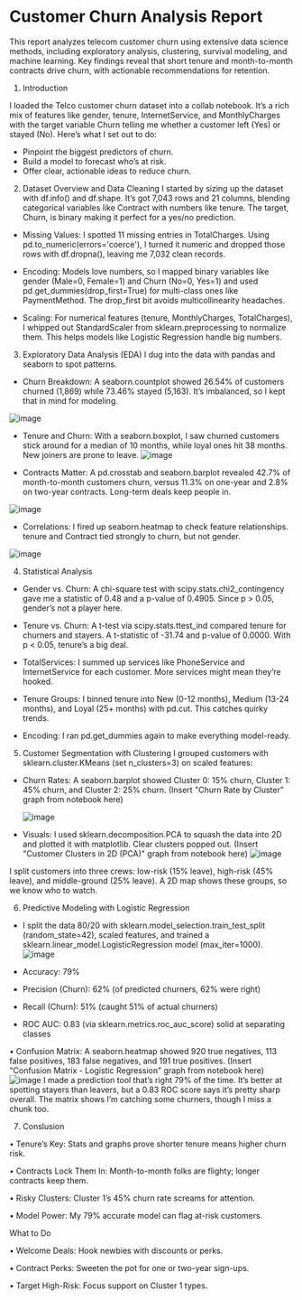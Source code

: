 # Customer Churn Analysis Report

This report analyzes telecom customer churn using extensive data science methods, including exploratory analysis, clustering, survival modeling, and machine learning. Key findings reveal that short tenure and month-to-month contracts drive churn, with actionable recommendations for retention.

1. Introduction

I loaded the Telco customer churn dataset into a collab notebook. It’s a rich mix of features like gender, tenure, InternetService, and MonthlyCharges with the target variable Churn telling me whether a customer left (Yes) or stayed (No). Here’s what I set out to do:
-	Pinpoint the biggest predictors of churn.
-	Build a model to forecast who’s at risk.
-	Offer clear, actionable ideas to reduce churn.

2. Dataset Overview and Data Cleaning
I started by sizing up the dataset with df.info() and df.shape. It’s got 7,043 rows and 21 columns, blending categorical variables like Contract with numbers like tenure. The target, Churn, is binary making it perfect for a yes/no prediction.

 - Missing Values: I spotted 11 missing entries in TotalCharges. Using pd.to_numeric(errors='coerce'), I turned it numeric and dropped those rows with df.dropna(), leaving me 7,032 clean records.

-	Encoding: Models love numbers, so I mapped binary variables like gender (Male=0, Female=1) and Churn (No=0, Yes=1) and used pd.get_dummies(drop_first=True) for multi-class ones like PaymentMethod. The drop_first bit avoids multicollinearity headaches.

-	Scaling: For numerical features (tenure, MonthlyCharges, TotalCharges), I whipped out StandardScaler from sklearn.preprocessing to normalize them. This helps  models like Logistic Regression handle big numbers.

3. Exploratory Data Analysis (EDA)
I dug into the data with pandas and seaborn to spot patterns.
-	Churn Breakdown: A seaborn.countplot showed 26.54% of customers churned (1,869) while 73.46% stayed (5,163). It’s imbalanced, so I kept that in mind for modeling.

![image](https://github.com/user-attachments/assets/4f46ec6e-9cbf-45e7-b977-ec5f6831bd77)

  -	Tenure and Churn: With a seaborn.boxplot, I saw churned customers stick around for a median of 10 months, while loyal ones hit 38 months. New joiners are prone to leave.
![image](https://github.com/user-attachments/assets/20923fa6-bc25-461e-b8b6-53b968691ac7)

- Contracts Matter: A pd.crosstab and seaborn.barplot revealed 42.7% of month-to-month customers churn, versus 11.3% on one-year and 2.8% on two-year contracts. Long-term deals keep people in.

![image](https://github.com/user-attachments/assets/d5bc25a9-7989-4d80-987b-9f0a13dd6001)

- Correlations: I fired up seaborn.heatmap to check feature relationships. tenure and Contract tied strongly to churn, but not gender.

![image](https://github.com/user-attachments/assets/86854423-161e-4d8e-bd60-4f4498a48d9c)

4. Statistical Analysis

-	Gender vs. Churn: A chi-square test with scipy.stats.chi2_contingency gave me a statistic of 0.48 and a p-value of 0.4905. Since p > 0.05, gender’s not a player here.

-	Tenure vs. Churn: A t-test via scipy.stats.ttest_ind compared tenure for churners and stayers. A t-statistic of -31.74 and p-value of 0.0000. With p < 0.05, tenure’s a big deal.

-	TotalServices: I summed up services like PhoneService and InternetService for each customer. More services might mean they’re hooked.

-	Tenure Groups: I binned tenure into New (0-12 months), Medium (13-24 months), and Loyal (25+ months) with pd.cut. This catches quirky trends.
  
-	Encoding: I ran pd.get_dummies again to make everything model-ready.

5. Customer Segmentation with Clustering
I grouped customers with sklearn.cluster.KMeans (set n_clusters=3) on scaled features:

- Churn Rates: A seaborn.barplot showed Cluster 0: 15% churn, Cluster 1: 45% churn, and Cluster 2: 25% churn. (Insert "Churn Rate by Cluster" graph from notebook here)

  ![image](https://github.com/user-attachments/assets/71b2e8ab-4553-43e3-9c72-9d37f7fb9010)

- Visuals: I used sklearn.decomposition.PCA to squash the data into 2D and plotted it with matplotlib. Clear clusters popped out. (Insert "Customer Clusters in 2D (PCA)" graph from notebook here)
  ![image](https://github.com/user-attachments/assets/4fd13d2b-49e8-40f4-9cbf-11b0dc2641ba)

I split customers into three crews: low-risk (15% leave), high-risk (45% leave), and middle-ground (25% leave). A 2D map shows these groups, so we know who to watch.

6. Predictive Modeling with Logistic Regression

- I split the data 80/20 with sklearn.model_selection.train_test_split (random_state=42), scaled features, and trained a sklearn.linear_model.LogisticRegression model (max_iter=1000).
  ![image](https://github.com/user-attachments/assets/f0876a71-11d9-42c0-8981-79675d086da3)

-	Accuracy: 79%
-	Precision (Churn): 62% (of predicted churners, 62% were right)
-	Recall (Churn): 51% (caught 51% of actual churners)
-	ROC AUC: 0.83 (via sklearn.metrics.roc_auc_score) solid at separating classes

•	Confusion Matrix: A seaborn.heatmap showed 920 true negatives, 113 false positives, 183 false negatives, and 191 true positives. (Insert "Confusion Matrix - Logistic Regression" graph from notebook here)
![image](https://github.com/user-attachments/assets/939d3f37-e4a8-4b26-b904-2be9a141c651)
I made a prediction tool that’s right 79% of the time. It’s better at spotting stayers than leavers, but a 0.83 ROC score says it’s pretty sharp overall. The matrix shows I’m catching some churners, though I miss a chunk too.

7. Conslusion

•	Tenure’s Key: Stats and graphs prove shorter tenure means higher churn risk.

•	Contracts Lock Them In: Month-to-month folks are flighty; longer contracts keep them.

•	Risky Clusters: Cluster 1’s 45% churn rate screams for attention.

•	Model Power: My 79% accurate model can flag at-risk customers.

What to Do

•	Welcome Deals: Hook newbies with discounts or perks.

•	Contract Perks: Sweeten the pot for one or two-year sign-ups.

•	Target High-Risk: Focus support on Cluster 1 types.








